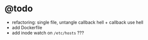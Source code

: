 # @todo

- refactoring: single file, untangle callback hell + callback use hell
- add Dockerfile
- add inode watch on `/etc/hosts` ???
